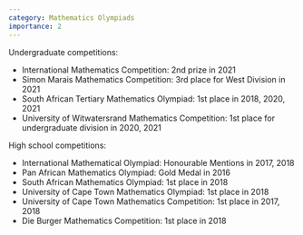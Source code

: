 ```yaml
---
category: Mathematics Olympiads
importance: 2
---
```


Undergraduate competitions:
* International Mathematics Competition: 2nd prize in 2021
* Simon Marais Mathematics Competition: 3rd place for West Division in 2021
* South African Tertiary Mathematics Olympiad: 1st place in 2018, 2020, 2021
* University of Witwatersrand Mathematics Competition: 1st place for undergraduate division in 2020, 2021

High school competitions:
* International Mathematical Olympiad: Honourable Mentions in 2017, 2018
* Pan African Mathematics Olympiad: Gold Medal in 2016
* South African Mathematics Olympiad: 1st place in 2018
* University of Cape Town Mathematics Olympiad: 1st place in 2018
* University of Cape Town Mathematics Competition: 1st place in 2017, 2018
* Die Burger Mathematics Competition: 1st place in 2018